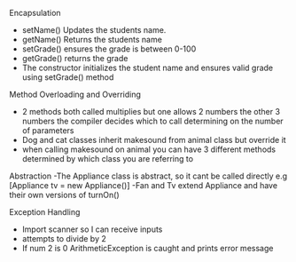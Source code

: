 Encapsulation
- setName() Updates the students name.
- getName() Returns the students name
- setGrade() ensures the grade is between 0-100
- getGrade() returns the grade
- The constructor initializes the student name and ensures valid grade using setGrade() method

Method Overloading and Overriding
- 2 methods both called multiplies but one allows 2 numbers the other 3 numbers the compiler decides which to call determining on the number of parameters
- Dog and cat classes inherit makesound from animal class but override it
- when calling makesound on animal you can have 3 different methods determined by which class you are referring to

Abstraction
-The Appliance class is abstract, so it cant be called directly e.g [Appliance tv = new Appliance()] 
-Fan and Tv extend Appliance and have their own versions of turnOn()

Exception Handling
- Import scanner so I can receive inputs
- attempts to divide by 2
- If num 2 is 0 ArithmeticException is caught and prints error message
